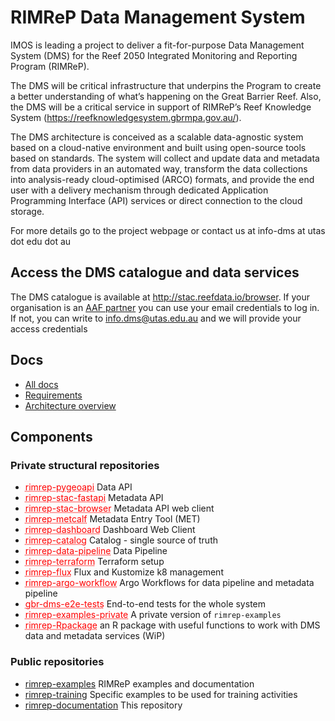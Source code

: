 # RIMReP Data Management System

IMOS is leading a project to deliver a fit-for-purpose Data Management System (DMS) for the Reef 2050 Integrated Monitoring and Reporting Program (RIMReP).

The DMS will be critical infrastructure that underpins the Program to create a better understanding of what’s happening on the Great Barrier Reef. Also, the DMS will be a critical service in support of RIMReP’s Reef Knowledge System (https://reefknowledgesystem.gbrmpa.gov.au/).

The DMS architecture is conceived as a scalable data-agnostic system based on a cloud-native environment and built using open-source tools based on standards. The system will collect and update data and metadata from data providers in an automated way, transform the data collections into analysis-ready cloud-optimised (ARCO) formats, and provide the end user with a delivery mechanism through dedicated Application Programming Interface (API) services or direct connection to the cloud storage.

For more details go to the project webpage or contact us at info-dms at utas dot edu dot au

## Access the DMS catalogue and data services

The DMS catalogue is available at http://stac.reefdata.io/browser. If your organisation is an [AAF partner](https://aaf.edu.au/subscribers/) you can use your email credentials to log in. If not, you can write to info.dms@utas.edu.au and we will provide your access credentials


## Docs

- [All docs](docs/README.md)
- [Requirements](docs/REQUIREMENTS.md)
- [Architecture overview](./docs/architecture/README.md)


## Components


### Private structural repositories

- <a href="https://github.com/aodn/rimrep-pygeoapi" style="color: red; text-decoration: underline;text-decoration-style: dotted;">rimrep-pygeoapi</a> Data API
- <a href="https://github.com/aodn/rimrep-stac-fastapi" style="color:red;text-decoration: underline;text-decoration-style: dotted;">rimrep-stac-fastapi</a> Metadata API
- <a href="https://github.com/aodn/rimrep-stac-browser" style="color:red;text-decoration: underline;text-decoration-style: dotted;">rimrep-stac-browser</a> Metadata API web client 
- <a href="https://github.com/aodn/rimrep-metcalf" style="color:red;text-decoration: underline;text-decoration-style: dotted;">rimrep-metcalf</a> Metadata Entry Tool (MET)
- <a href="https://github.com/aodn/rimrep-dashboard" style="color:red;text-decoration: underline;text-decoration-style: dotted;">rimrep-dashboard</a> Dashboard Web Client
- <a href="https://github.com/aodn/rimrep-catalog" style="color:red;text-decoration: underline;text-decoration-style: dotted;">rimrep-catalog</a> Catalog - single source of truth
- <a href="https://github.com/aodn/rimrep-data-pipeline" style="color:red;text-decoration: underline;text-decoration-style: dotted;">rimrep-data-pipeline</a> Data Pipeline
- <a href="https://github.com/aodn/rimrep-terraform" style="color:red;text-decoration: underline;text-decoration-style: dotted;">rimrep-terraform</a> Terraform setup
- <a href="https://github.com/aodn/rimrep-flux" style="color:red;text-decoration: underline;text-decoration-style: dotted;">rimrep-flux</a> Flux and Kustomize k8 management
- <a href="https://github.com/aodn/rimrep-argo-workflow" style="color:red;text-decoration: underline;text-decoration-style: dotted;">rimrep-argo-workflow</a> Argo Workflows for data pipeline and metadata pipeline
- <a href="https://github.com/aodn/gbr-dms-e2e-tests" style="color:red;text-decoration: underline;text-decoration-style: dotted;">gbr-dms-e2e-tests</a> End-to-end tests for the whole system
- <a href="https://github.com/aodn/rimrep-examples-private" style="color:red;text-decoration: underline;text-decoration-style: dotted;">rimrep-examples-private</a> A private version of `rimrep-examples`
- <a href="https://github.com/aodn/rimrep-Rpackage" style="color:red;text-decoration: underline;text-decoration-style: dotted;">rimrep-Rpackage</a> an R package with useful functions to work with DMS data and metadata services (WiP)


### Public repositories

- [rimrep-examples](https://github.com/aodn/rimrep-examples) RIMReP examples and documentation
- [rimrep-training](https://github.com/aodn/rimrep-training) Specific examples to be used for training activities
- [rimrep-documentation](https://github.com/aodn/rimrep-documentation) This repository


